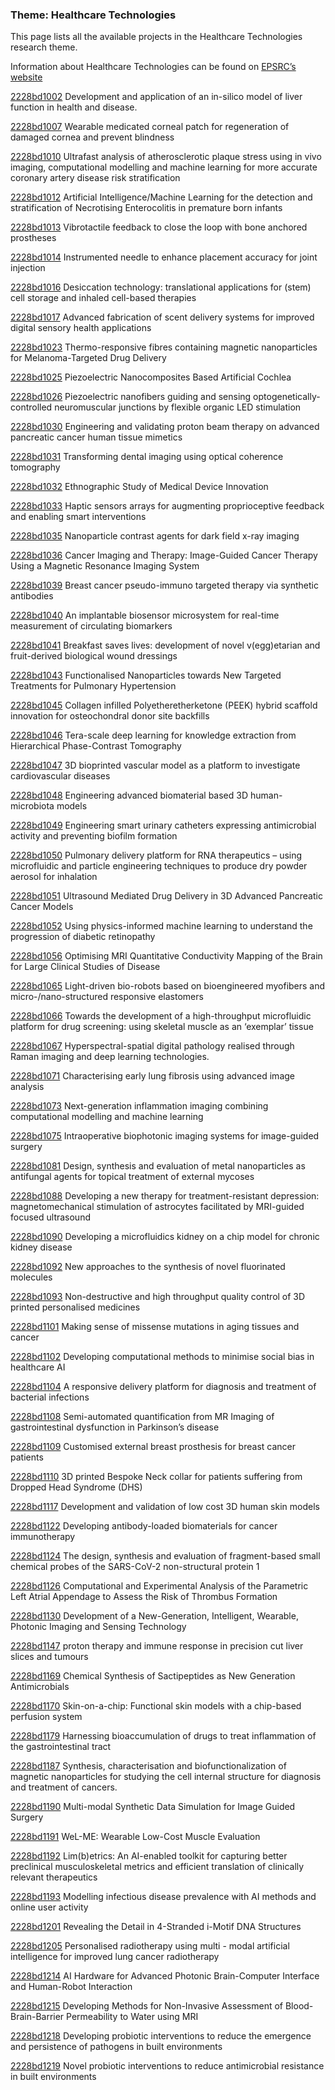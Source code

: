 ### Theme: Healthcare Technologies

This page lists all the available projects in the Healthcare Technologies research theme.

Information about Healthcare Technologies can be found on [EPSRC’s website](https://www.ukri.org/what-we-offer/browse-our-areas-of-investment-and-support/healthcare-technologies-theme/)

[2228bd1002](../projects/2228bd1002.md) Development and application of an in-silico model of liver function in health and disease.

[2228bd1007](../projects/2228bd1007.md) Wearable medicated corneal patch for regeneration of damaged cornea and prevent blindness

[2228bd1010](../projects/2228bd1010.md) Ultrafast analysis of atherosclerotic plaque stress using in vivo imaging, computational modelling and machine learning for more accurate coronary artery disease risk stratification

[2228bd1012](../projects/2228bd1012.md) Artificial Intelligence/Machine Learning for the detection and stratification of Necrotising Enterocolitis in premature born infants

[2228bd1013](../projects/2228bd1013.md) Vibrotactile feedback to close the loop with bone anchored prostheses

[2228bd1014](../projects/2228bd1014.md) Instrumented needle to enhance placement accuracy for joint injection

[2228bd1016](../projects/2228bd1016.md) Desiccation technology: translational applications for (stem) cell storage and inhaled cell-based therapies

[2228bd1017](../projects/2228bd1017.md) Advanced fabrication of scent delivery systems for improved digital sensory health applications

[2228bd1023](../projects/2228bd1023.md) Thermo-responsive fibres containing magnetic nanoparticles for Melanoma-Targeted Drug Delivery

[2228bd1025](../projects/2228bd1025.md) Piezoelectric Nanocomposites Based Artificial Cochlea

[2228bd1026](../projects/2228bd1026.md) Piezoelectric nanofibers guiding and sensing optogenetically-controlled neuromuscular junctions by flexible organic LED stimulation

[2228bd1030](../projects/2228bd1030.md) Engineering and validating proton beam therapy on advanced pancreatic cancer human tissue mimetics

[2228bd1031](../projects/2228bd1031.md) Transforming dental imaging using optical coherence tomography

[2228bd1032](../projects/2228bd1032.md) Ethnographic Study of Medical Device Innovation

[2228bd1033](../projects/2228bd1033.md) Haptic sensors arrays for augmenting proprioceptive feedback and enabling smart interventions

[2228bd1035](../projects/2228bd1035.md) Nanoparticle contrast agents for dark field x-ray imaging

[2228bd1036](../projects/2228bd1036.md) Cancer Imaging and Therapy: Image-Guided Cancer Therapy Using a Magnetic Resonance Imaging System

[2228bd1039](../projects/2228bd1039.md) Breast cancer pseudo-immuno targeted therapy via synthetic antibodies

[2228bd1040](../projects/2228bd1040.md) An implantable biosensor microsystem for real-time measurement of circulating biomarkers

[2228bd1041](../projects/2228bd1041.md) Breakfast saves lives: development of novel v(egg)etarian and fruit-derived biological wound dressings

[2228bd1043](../projects/2228bd1043.md) Functionalised Nanoparticles towards New Targeted Treatments for Pulmonary Hypertension

[2228bd1045](../projects/2228bd1045.md) Collagen infilled Polyetheretherketone (PEEK) hybrid scaffold innovation for osteochondral donor site backfills

[2228bd1046](../projects/2228bd1046.md) Tera-scale deep learning for knowledge extraction from Hierarchical Phase-Contrast Tomography

[2228bd1047](../projects/2228bd1047.md) 3D bioprinted vascular model as a platform to investigate cardiovascular diseases

[2228bd1048](../projects/2228bd1048.md) Engineering advanced biomaterial based 3D human-microbiota models

[2228bd1049](../projects/2228bd1049.md) Engineering smart urinary catheters expressing antimicrobial activity and preventing biofilm formation

[2228bd1050](../projects/2228bd1050.md) Pulmonary delivery platform for RNA therapeutics – using microfluidic and particle engineering techniques to produce dry powder aerosol for inhalation

[2228bd1051](../projects/2228bd1051.md) Ultrasound Mediated Drug Delivery in 3D Advanced Pancreatic Cancer Models

[2228bd1052](../projects/2228bd1052.md) Using physics-informed machine learning to understand the progression of diabetic retinopathy

[2228bd1056](../projects/2228bd1056.md) Optimising MRI Quantitative Conductivity Mapping of the Brain for Large Clinical Studies of Disease

[2228bd1065](../projects/2228bd1065.md) Light-driven bio-robots based on bioengineered myofibers and micro-/nano-structured responsive elastomers

[2228bd1066](../projects/2228bd1066.md) Towards the development of a high-throughput microfluidic platform for drug screening: using skeletal muscle as an ‘exemplar’ tissue

[2228bd1067](../projects/2228bd1067.md) Hyperspectral-spatial digital pathology realised through Raman imaging and deep learning technologies.

[2228bd1071](../projects/2228bd1071.md) Characterising early lung fibrosis using advanced image analysis

[2228bd1073](../projects/2228bd1073.md) Next-generation inflammation imaging combining computational modelling and machine learning

[2228bd1075](../projects/2228bd1075.md) Intraoperative biophotonic imaging systems for image-guided surgery

[2228bd1081](../projects/2228bd1081.md) Design, synthesis and evaluation of metal nanoparticles as antifungal agents for topical treatment of external mycoses

[2228bd1088](../projects/2228bd1088.md) Developing a new therapy for treatment-resistant depression: magnetomechanical stimulation of astrocytes facilitated by MRI-guided focused ultrasound

[2228bd1090](../projects/2228bd1090.md) Developing a microfluidics kidney on a chip model for chronic kidney disease

[2228bd1092](../projects/2228bd1092.md) New approaches to the synthesis of novel fluorinated molecules

[2228bd1093](../projects/2228bd1093.md) Non-destructive and high throughput quality control of 3D printed personalised medicines

[2228bd1101](../projects/2228bd1101.md) Making sense of missense mutations in aging tissues and cancer

[2228bd1102](../projects/2228bd1102.md) Developing computational methods to minimise social bias in healthcare AI

[2228bd1104](../projects/2228bd1104.md) A responsive delivery platform for diagnosis and treatment of bacterial infections

[2228bd1108](../projects/2228bd1108.md) Semi-automated quantification from MR Imaging of gastrointestinal dysfunction in Parkinson’s disease

[2228bd1109](../projects/2228bd1109.md) Customised external breast prosthesis for breast cancer patients

[2228bd1110](../projects/2228bd1110.md) 3D printed Bespoke Neck collar for patients suffering from Dropped Head Syndrome (DHS)

[2228bd1117](../projects/2228bd1117.md) Development and validation of low cost 3D human skin models

[2228bd1122](../projects/2228bd1122.md) Developing antibody-loaded biomaterials for cancer immunotherapy

[2228bd1124](../projects/2228bd1124.md) The design, synthesis and evaluation of fragment-based small chemical probes of the SARS-CoV-2 non-structural protein 1

[2228bd1126](../projects/2228bd1126.md) Computational and Experimental Analysis of the Parametric Left Atrial Appendage to Assess the Risk of Thrombus Formation

[2228bd1130](../projects/2228bd1130.md) Development of a New-Generation, Intelligent, Wearable, Photonic Imaging and Sensing Technology

[2228bd1147](../projects/2228bd1147.md) proton therapy and immune response in precision cut liver slices and tumours

[2228bd1169](../projects/2228bd1169.md) Chemical Synthesis of Sactipeptides as New Generation Antimicrobials

[2228bd1170](../projects/2228bd1170.md) Skin-on-a-chip: Functional skin models with a chip-based perfusion system

[2228bd1179](../projects/2228bd1179.md) Harnessing bioaccumulation of drugs to treat inflammation of the gastrointestinal tract

[2228bd1187](../projects/2228bd1187.md) Synthesis, characterisation and biofunctionalization of magnetic nanoparticles for studying the cell internal structure for diagnosis and treatment of cancers.

[2228bd1190](../projects/2228bd1190.md) Multi-modal Synthetic Data Simulation for Image Guided Surgery

[2228bd1191](../projects/2228bd1191.md) WeL-ME: Wearable Low-Cost Muscle Evaluation

[2228bd1192](../projects/2228bd1192.md) Lim(b)etrics: An AI-enabled toolkit for capturing better preclinical musculoskeletal metrics and efficient translation of clinically relevant therapeutics

[2228bd1193](../projects/2228bd1193.md) Modelling infectious disease prevalence with AI methods and online user activity

[2228bd1201](../projects/2228bd1201.md) Revealing the Detail in 4-Stranded i-Motif DNA Structures

[2228bd1205](../projects/2228bd1205.md) Personalised radiotherapy using multi - modal artificial intelligence for improved lung cancer radiotherapy

[2228bd1214](../projects/2228bd1214.md) AI Hardware for Advanced Photonic Brain-Computer Interface and Human-Robot Interaction

[2228bd1215](../projects/2228bd1215.md) Developing Methods for Non-Invasive Assessment of Blood-Brain-Barrier Permeability to Water using MRI

[2228bd1218](../projects/2228bd1218.md) Developing probiotic interventions to reduce the emergence and persistence of pathogens in built environments

[2228bd1219](../projects/2228bd1219.md) Novel probiotic interventions to reduce antimicrobial resistance in built environments
